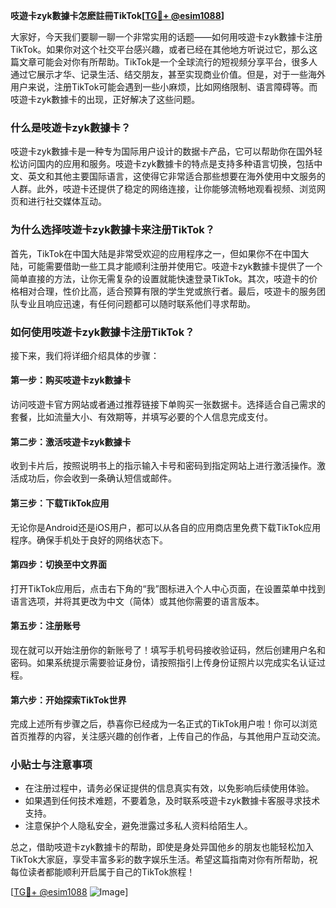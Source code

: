 **吱遊卡zyk數據卡怎麽註冊TikTok[[TG💪+ @esim1088](https://t.me/s/esim1088)]**

大家好，今天我们要聊一聊一个非常实用的话题——如何用吱遊卡zyk數據卡注册TikTok。如果你对这个社交平台感兴趣，或者已经在其他地方听说过它，那么这篇文章可能会对你有所帮助。TikTok是一个全球流行的短视频分享平台，很多人通过它展示才华、记录生活、结交朋友，甚至实现商业价值。但是，对于一些海外用户来说，注册TikTok可能会遇到一些小麻烦，比如网络限制、语言障碍等。而吱遊卡zyk數據卡的出现，正好解决了这些问题。

### 什么是吱遊卡zyk數據卡？

吱遊卡zyk數據卡是一种专为国际用户设计的数据卡产品，它可以帮助你在国外轻松访问国内的应用和服务。吱遊卡zyk數據卡的特点是支持多种语言切换，包括中文、英文和其他主要国际语言，这使得它非常适合那些想要在海外使用中文服务的人群。此外，吱遊卡还提供了稳定的网络连接，让你能够流畅地观看视频、浏览网页和进行社交媒体互动。

### 为什么选择吱遊卡zyk數據卡来注册TikTok？

首先，TikTok在中国大陆是非常受欢迎的应用程序之一，但如果你不在中国大陆，可能需要借助一些工具才能顺利注册并使用它。吱遊卡zyk數據卡提供了一个简单直接的方法，让你无需复杂的设置就能快速登录TikTok。其次，吱遊卡的价格相对合理，性价比高，适合预算有限的学生党或旅行者。最后，吱遊卡的服务团队专业且响应迅速，有任何问题都可以随时联系他们寻求帮助。

### 如何使用吱遊卡zyk數據卡注册TikTok？

接下来，我们将详细介绍具体的步骤：

#### 第一步：购买吱遊卡zyk數據卡
访问吱遊卡官方网站或者通过推荐链接下单购买一张数据卡。选择适合自己需求的套餐，比如流量大小、有效期等，并填写必要的个人信息完成支付。

#### 第二步：激活吱遊卡zyk數據卡
收到卡片后，按照说明书上的指示输入卡号和密码到指定网站上进行激活操作。激活成功后，你会收到一条确认短信或邮件。

#### 第三步：下载TikTok应用
无论你是Android还是iOS用户，都可以从各自的应用商店里免费下载TikTok应用程序。确保手机处于良好的网络状态下。

#### 第四步：切换至中文界面
打开TikTok应用后，点击右下角的“我”图标进入个人中心页面，在设置菜单中找到语言选项，并将其更改为中文（简体）或其他你需要的语言版本。

#### 第五步：注册账号
现在就可以开始注册你的新账号了！填写手机号码接收验证码，然后创建用户名和密码。如果系统提示需要验证身份，请按照指引上传身份证照片以完成实名认证过程。

#### 第六步：开始探索TikTok世界
完成上述所有步骤之后，恭喜你已经成为一名正式的TikTok用户啦！你可以浏览首页推荐的内容，关注感兴趣的创作者，上传自己的作品，与其他用户互动交流。

### 小贴士与注意事项

- 在注册过程中，请务必保证提供的信息真实有效，以免影响后续使用体验。
- 如果遇到任何技术难题，不要着急，及时联系吱遊卡zyk數據卡客服寻求技术支持。
- 注意保护个人隐私安全，避免泄露过多私人资料给陌生人。

总之，借助吱遊卡zyk數據卡的帮助，即使是身处异国他乡的朋友也能轻松加入TikTok大家庭，享受丰富多彩的数字娱乐生活。希望这篇指南对你有所帮助，祝每位读者都能顺利开启属于自己的TikTok旅程！

[[TG💪+ @esim1088](https://t.me/s/esim1088) ![Image](https://i.postimg.cc/4NQfJmqS/Snipaste-2025-05-13-00-14-12.png)]